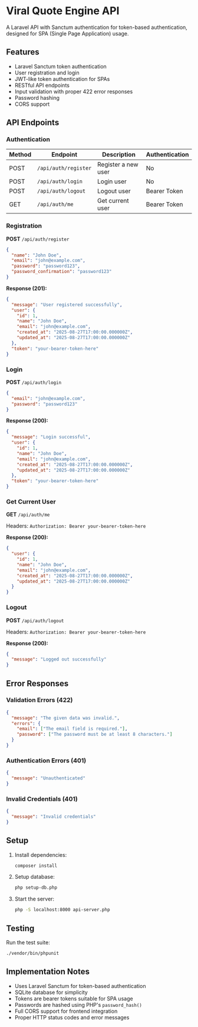 # Viral Quote Engine API

A Laravel API with Sanctum authentication for token-based authentication, designed for SPA (Single Page Application) usage.

## Features

- Laravel Sanctum token authentication
- User registration and login
- JWT-like token authentication for SPAs
- RESTful API endpoints
- Input validation with proper 422 error responses
- Password hashing
- CORS support

## API Endpoints

### Authentication

| Method | Endpoint | Description | Authentication |
|--------|----------|-------------|---------------|
| POST | `/api/auth/register` | Register a new user | No |
| POST | `/api/auth/login` | Login user | No |
| POST | `/api/auth/logout` | Logout user | Bearer Token |
| GET | `/api/auth/me` | Get current user | Bearer Token |

### Registration

**POST** `/api/auth/register`

```json
{
  "name": "John Doe",
  "email": "john@example.com",
  "password": "password123",
  "password_confirmation": "password123"
}
```

**Response (201):**
```json
{
  "message": "User registered successfully",
  "user": {
    "id": 1,
    "name": "John Doe",
    "email": "john@example.com",
    "created_at": "2025-08-27T17:00:00.000000Z",
    "updated_at": "2025-08-27T17:00:00.000000Z"
  },
  "token": "your-bearer-token-here"
}
```

### Login

**POST** `/api/auth/login`

```json
{
  "email": "john@example.com",
  "password": "password123"
}
```

**Response (200):**
```json
{
  "message": "Login successful",
  "user": {
    "id": 1,
    "name": "John Doe",
    "email": "john@example.com",
    "created_at": "2025-08-27T17:00:00.000000Z",
    "updated_at": "2025-08-27T17:00:00.000000Z"
  },
  "token": "your-bearer-token-here"
}
```

### Get Current User

**GET** `/api/auth/me`

Headers: `Authorization: Bearer your-bearer-token-here`

**Response (200):**
```json
{
  "user": {
    "id": 1,
    "name": "John Doe",
    "email": "john@example.com",
    "created_at": "2025-08-27T17:00:00.000000Z",
    "updated_at": "2025-08-27T17:00:00.000000Z"
  }
}
```

### Logout

**POST** `/api/auth/logout`

Headers: `Authorization: Bearer your-bearer-token-here`

**Response (200):**
```json
{
  "message": "Logged out successfully"
}
```

## Error Responses

### Validation Errors (422)
```json
{
  "message": "The given data was invalid.",
  "errors": {
    "email": ["The email field is required."],
    "password": ["The password must be at least 8 characters."]
  }
}
```

### Authentication Errors (401)
```json
{
  "message": "Unauthenticated"
}
```

### Invalid Credentials (401)
```json
{
  "message": "Invalid credentials"
}
```

## Setup

1. Install dependencies:
   ```bash
   composer install
   ```

2. Setup database:
   ```bash
   php setup-db.php
   ```

3. Start the server:
   ```bash
   php -S localhost:8000 api-server.php
   ```

## Testing

Run the test suite:
```bash
./vendor/bin/phpunit
```

## Implementation Notes

- Uses Laravel Sanctum for token-based authentication
- SQLite database for simplicity
- Tokens are bearer tokens suitable for SPA usage
- Passwords are hashed using PHP's `password_hash()`
- Full CORS support for frontend integration
- Proper HTTP status codes and error messages